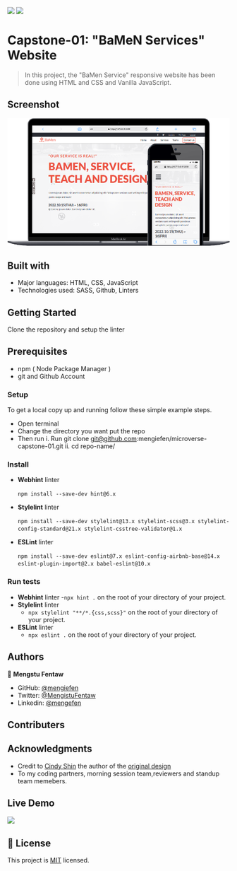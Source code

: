 ![](https://img.shields.io/badge/Microverse-blueviolet) ![](https://img.shields.io/badge/MENGSTU-FENTAW-success)

# Capstone-01: "BaMeN Services" Website

> In this project, the "BaMen Service" responsive website has been done using HTML and CSS and Vanilla JavaScript.

## Screenshot

![screenshot](assets/images/web-pic.png)

## Built with

- Major languages: HTML, CSS, JavaScript
- Technologies used: SASS, Github, Linters

## Getting Started

Clone the repository and setup the linter

## Prerequisites

- npm ( Node Package Manager )
- git and Github Account

### Setup

To get a local copy up and running follow these simple example steps.

- Open terminal
- Change the directory you want put the repo
- Then run
  i. Run git clone git@github.com:mengiefen/microverse-capstone-01.git
  ii. cd repo-name/

### Install

- **Webhint** linter

  `npm install --save-dev hint@6.x`

- **Stylelint** linter

  `npm install --save-dev stylelint@13.x stylelint-scss@3.x stylelint-config-standard@21.x stylelint-csstree-validator@1.x`

- **ESLint** linter

  `npm install --save-dev eslint@7.x eslint-config-airbnb-base@14.x eslint-plugin-import@2.x babel-eslint@10.x`

### Run tests

- **Webhint** linter -`npx hint .` on the root of your directory of your project.
- **Stylelint** linter
  - `npx stylelint "**/*.{css,scss}"` on the root of your directory of your project.
- **ESLint** linter
  - `npx eslint .` on the root of your directory of your project.

## Authors

👤 **Mengstu Fentaw**

- GitHub: [@mengiefen](https://github.com/mengiefen)
- Twitter: [@MengistuFentaw](https://twitter.com/MengistuFentaw)
- Linkedin: [@mengefen](https://www.linkedin.com/in/mengefen/)

## Contributers

## Acknowledgments

- Credit to [Cindy Shin](https://www.behance.net/adagio07) the author of the [original design](https://www.behance.net/gallery/29845175/CC-Global-Summit-2015)
- To my coding partners, morning session team,reviewers and standup team memebers.

## Live Demo

[![](https://img.shields.io/badge/Click-Here-blue)](https://mengiefen.github.io/microverse-capstone-01/)

## 📝 License

This project is [MIT](./MIT.md) licensed.
